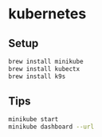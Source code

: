 # kubernetes

## Setup

```bash
brew install minikube
brew install kubectx
brew install k9s
```

## Tips

```bash
minikube start
minikube dashboard --url
```
